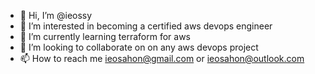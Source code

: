 - 👋 Hi, I’m @ieossy
- 👀 I’m interested in becoming a certified aws devops engineer
- 🌱 I’m currently learning terraform for aws
- 💞️ I’m looking to collaborate on on any aws devops project
- 📫 How to reach me ieosahon@gmail.com or ieosahon@outlook.com

<!---
ieossy/ieossy is a ✨ special ✨ repository because its `README.md` (this file) appears on your GitHub profile.
You can click the Preview link to take a look at your changes.
--->
